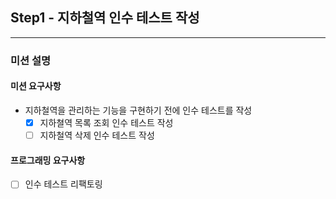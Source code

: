 ## Step1 - 지하철역 인수 테스트 작성
---
### 미션 설명
#### 미션 요구사항
- 지하철역을 관리하는 기능을 구현하기 전에 인수 테스트를 작성
  - [x] 지하쳘역 목록 조회 인수 테스트 작성
  - [ ] 지하철역 삭제 인수 테스트 작성

#### 프로그래밍 요구사항
- [ ] 인수 테스트 리팩토링